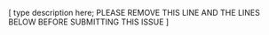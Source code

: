 [ type description here; PLEASE REMOVE THIS LINE AND THE LINES BELOW BEFORE SUBMITTING THIS ISSUE ]
<!--
* If reporting a bug, please document how to reproduce it.
* If posting ping output, run it with -v to get more debug info.
* Report the tool version (use -V). Sometimes it might be Linux distribution related (cat /etc/os-release).
* Please always test the latest master branch.
* Finding the commit which introduced the problem helps (bisecting).
* Document the kernel and distribution that were used.
* Tests should ideally use network namespaces to not interfere with the rest of the system.
-->
